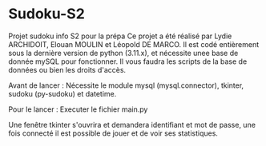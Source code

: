 # Sudoku-S2
Projet sudoku info S2 pour la prépa
Ce projet a été réalisé par Lydie ARCHIDOIT, Elouan MOULIN et Léopold DE MARCO.
Il est codé entièrement sous la dernière version de python (3.11.x), et nécessite unee base de donnée mySQL pour fonctionner.
Il vous faudra les scripts de la base de données ou bien les droits d'accès.


Avant de lancer : Nécessite le module mysql (mysql.connector), tkinter, sudoku (py-sudoku) et datetime.

Pour le lancer : Executer le fichier main.py

Une fenêtre tkinter s'ouvrira et demandera identifiant et mot de passe, une fois connecté il est possible de jouer
et de voir ses statistiques.